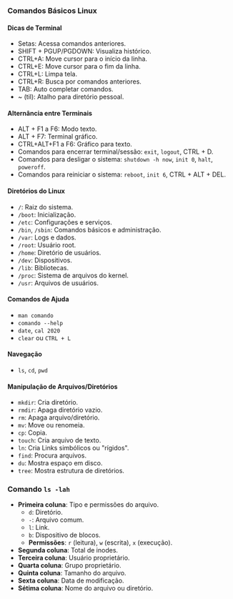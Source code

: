 ### Comandos Básicos Linux

#### Dicas de Terminal

- Setas: Acessa comandos anteriores.
- SHIFT + PGUP/PGDOWN: Visualiza histórico.
- CTRL+A: Move cursor para o início da linha.
- CTRL+E: Move cursor para o fim da linha.
- CTRL+L: Limpa tela.
- CTRL+R: Busca por comandos anteriores.
- TAB: Auto completar comandos.
- ~ (til): Atalho para diretório pessoal.

#### Alternância entre Terminais

- ALT + F1 a F6: Modo texto.
- ALT + F7: Terminal gráfico.
- CTRL+ALT+F1 a F6: Gráfico para texto.
- Comandos para encerrar terminal/sessão: `exit`, `logout`, CTRL + D.
- Comandos para desligar o sistema: `shutdown -h now`, `init 0`, `halt`, `poweroff`.
- Comandos para reiniciar o sistema: `reboot`, `init 6`, CTRL + ALT + DEL.

#### Diretórios do Linux

- `/`: Raiz do sistema.
- `/boot`: Inicialização.
- `/etc`: Configurações e serviços.
- `/bin`, `/sbin`: Comandos básicos e administração.
- `/var`: Logs e dados.
- `/root`: Usuário root.
- `/home`: Diretório de usuários.
- `/dev`: Dispositivos.
- `/lib`: Bibliotecas.
- `/proc`: Sistema de arquivos do kernel.
- `/usr`: Arquivos de usuários.

#### Comandos de Ajuda

- `man comando`
- `comando --help`
- `date`, `cal 2020`
- `clear` ou `CTRL + L`

#### Navegação

- `ls`, `cd`, `pwd`

#### Manipulação de Arquivos/Diretórios

- `mkdir`: Cria diretório.
- `rmdir`: Apaga diretório vazio.
- `rm`: Apaga arquivo/diretório.
- `mv`: Move ou renomeia.
- `cp`: Copia.
- `touch`: Cria arquivo de texto.
- `ln`: Cria Links simbólicos ou "rígidos".
- `find`: Procura arquivos.
- `du`: Mostra espaço em disco.
- `tree`: Mostra estrutura de diretórios.

### Comando `ls -lah`

- **Primeira coluna**: Tipo e permissões do arquivo.
  - `d`: Diretório.
  - `-`: Arquivo comum.
  - `l`: Link.
  - `b`: Dispositivo de blocos.
  - **Permissões**: `r` (leitura), `w` (escrita), `x` (execução).
- **Segunda coluna**: Total de inodes.
- **Terceira coluna**: Usuário proprietário.
- **Quarta coluna**: Grupo proprietário.
- **Quinta coluna**: Tamanho do arquivo.
- **Sexta coluna**: Data de modificação.
- **Sétima coluna**: Nome do arquivo ou diretório.
